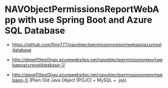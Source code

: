 ﻿# NAVObjectPermissionsReportWebApp with use Spring Boot and Azure SQL Database

- https://github.com/finn777/navobjectpermissionsreportwebappazuresqldatabase

- http://alexef0test0nav.azurewebsites.net/navobjectpermissionsreportwebappazuresqldatabase-1/

- http://alexef0test0nav.azurewebsites.net/navobjectpermissionsreportwebapp-1/ (Plain Old Java Object [POJO] + MySQL + .jsp)
 
